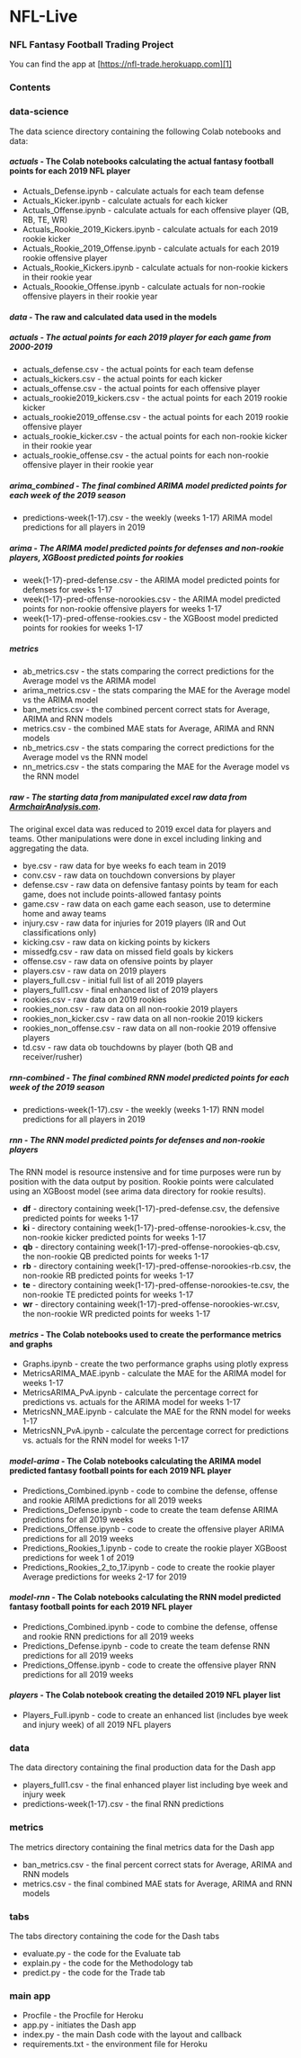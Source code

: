 # NFL-Live
### NFL Fantasy Football Trading Project

You can find the app at [https://nfl-trade.herokuapp.com][1]

### Contents

### data-science

The data science directory containing the following Colab notebooks and data:

#### *actuals* - The Colab notebooks calculating the actual fantasy football points for each 2019 NFL player

- Actuals_Defense.ipynb - calculate actuals for each team defense
- Actuals_Kicker.ipynb - calculate actuals for each kicker
- Actuals_Offense.ipynb - calculate actuals for each offensive player (QB, RB, TE, WR)
- Actuals_Rookie_2019_Kickers.ipynb - calculate actuals for each 2019 rookie kicker
- Actuals_Rookie_2019_Offense.ipynb - calculate actuals for each 2019 rookie offensive player
- Actuals_Rookie_Kickers.ipynb - calculate actuals for non-rookie kickers in their rookie year
- Actuals_Roookie_Offense.ipynb - calculate actuals for non-rookie offensive players in their rookie year

#### *data* - The raw and calculated data used in the models

##### actuals - The actual points for each 2019 player for each game from 2000-2019

- actuals_defense.csv - the actual points for each team defense
- actuals_kickers.csv - the actual points for each kicker
- actuals_offense.csv - the actual points for each offensive player
- actuals_rookie2019_kickers.csv - the actual points for each 2019 rookie kicker
- actuals_rookie2019_offense.csv - the actual points for each 2019 rookie offensive player
- actuals_rookie_kicker.csv - the actual points for each non-rookie kicker in their rookie year
- actuals_rookie_offense.csv - the actual points for each non-rookie offensive player in their rookie year

##### arima_combined - The final combined ARIMA model predicted points for each week of the 2019 season

- predictions-week(1-17).csv - the weekly (weeks 1-17) ARIMA model predictions for all players in 2019

##### arima - The ARIMA model predicted points for defenses and non-rookie players, XGBoost predicted points for rookies

- week(1-17)-pred-defense.csv - the ARIMA model predicted points for defenses for weeks 1-17
- week(1-17)-pred-offense-norookies.csv - the ARIMA model predicted points for non-rookie offensive players for weeks 1-17
- week(1-17)-pred-offense-rookies.csv - the XGBoost model predicted points for rookies for weeks 1-17

##### metrics

- ab_metrics.csv - the stats comparing the correct predictions for the Average model vs the ARIMA model
- arima_metrics.csv - the stats comparing the MAE for the Average model vs the ARIMA model
- ban_metrics.csv - the combined percent correct stats for Average, ARIMA and RNN models
- metrics.csv - the combined MAE stats for Average, ARIMA and RNN models
- nb_metrics.csv - the stats comparing the correct predictions for the Average model vs the RNN model
- nn_metrics.csv - the stats comparing the MAE for the Average model vs the RNN model

##### raw - The starting data from manipulated excel raw data from [ArmchairAnalysis.com][2].
The original excel data was reduced to 2019 excel data for players and teams.  Other manipulations were done in excel including linking and aggregating the data.

- bye.csv - raw data for bye weeks fo each team in 2019
- conv.csv - raw data on touchdown conversions by player
- defense.csv - raw data on defensive fantasy points by team for each game, does not include points-allowed fantasy points
- game.csv - raw data on each game each season, use to determine home and away teams
- injury.csv - raw data for injuries for 2019 players (IR and Out classifications only)
- kicking.csv - raw data on kicking points by kickers
- missedfg.csv - raw data on missed field goals by kickers
- offense.csv - raw data on ofensive points by player
- players.csv - raw data on 2019 players
- players_full.csv - initial full list of all 2019 players
- players_full1.csv - final enhanced list of 2019 players
- rookies.csv - raw data on 2019 rookies 
- rookies_non.csv - raw data on all non-rookie 2019 players
- rookies_non_kicker.csv - raw data on all non-rookie 2019 kickers
- rookies_non_offense.csv - raw data on all non-rookie 2019 offensive players
- td.csv - raw data ob touchdowns by player (both QB and receiver/rusher)

##### rnn-combined - The final combined RNN model predicted points for each week of the 2019 season

- predictions-week(1-17).csv - the weekly (weeks 1-17) RNN model predictions for all players in 2019

##### rnn - The RNN model predicted points for defenses and non-rookie players
The RNN model is resource instensive and for time purposes were run by position with the data output by position.  Rookie points were calculated using an XGBoost model (see arima data directory for rookie results).

- **df** - directory containing week(1-17)-pred-defense.csv, the defensive predicted points for weeks 1-17
- **ki** - directory containing week(1-17)-pred-offense-norookies-k.csv, the non-rookie kicker predicted points for weeks 1-17
- **qb** - directory containing week(1-17)-pred-offense-norookies-qb.csv, the non-rookie QB predicted points for weeks 1-17
- **rb** - directory containing week(1-17)-pred-offense-norookies-rb.csv, the non-rookie RB predicted points for weeks 1-17
- **te** - directory containing week(1-17)-pred-offense-norookies-te.csv, the non-rookie TE predicted points for weeks 1-17
- **wr** - directory containing week(1-17)-pred-offense-norookies-wr.csv, the non-rookie WR predicted points for weeks 1-17

#### *metrics* - The Colab notebooks used to create the performance metrics and graphs

- Graphs.ipynb - create the two performance graphs using plotly express
- MetricsARIMA_MAE.ipynb - calculate the MAE for the ARIMA model for weeks 1-17
- MetricsARIMA_PvA.ipynb - calculate the percentage correct for predictions vs. actuals for the ARIMA model for weeks 1-17
- MetricsNN_MAE.ipynb - calculate the MAE for the RNN model for weeks 1-17
- MetricsNN_PvA.ipynb - calculate the percentage correct for predictions vs. actuals for the RNN model for weeks 1-17

#### *model-arima* - The Colab notebooks calculating the ARIMA model predicted fantasy football points for each 2019 NFL player

- Predictions_Combined.ipynb - code to combine the defense, offense and rookie ARIMA predictions for all 2019 weeks
- Predictions_Defense.ipynb - code to create the team defense ARIMA predictions for all 2019 weeks
- Predictions_Offense.ipynb - code to create the offensive player ARIMA predictions for all 2019 weeks
- Predictions_Rookies_1.ipynb - code to create the rookie player XGBoost predictions for week 1 of 2019
- Predictions_Rookies_2_to_17.ipynb - code to create the rookie player Average predictions for weeks 2-17 for 2019

#### *model-rnn* - The Colab notebooks calculating the RNN model predicted fantasy football points for each 2019 NFL player

- Predictions_Combined.ipynb - code to combine the defense, offense and rookie RNN predictions for all 2019 weeks
- Predictions_Defense.ipynb - code to create the team defense RNN predictions for all 2019 weeks
- Predictions_Offense.ipynb - code to create the offensive player RNN predictions for all 2019 weeks

#### *players* - The Colab notebook creating the detailed 2019 NFL player list

- Players_Full.ipynb - code to create an enhanced list (includes bye week and injury week) of all 2019 NFL players

### data

The data directory containing the final production data for the Dash app

- players_full1.csv - the final enhanced player list including bye week and injury week
- predictions-week(1-17).csv - the final RNN predictions

### metrics

The metrics directory containing the final metrics data for the Dash app

- ban_metrics.csv - the final percent correct stats for Average, ARIMA and RNN models
- metrics.csv - the final combined MAE stats for Average, ARIMA and RNN models

### tabs

The tabs directory containing the code for the Dash tabs

- evaluate.py - the code for the Evaluate tab
- explain.py - the code for the Methodology tab
- predict.py - the code for the Trade tab

### main app

- Procfile - the Procfile for Heroku
- app.py - initiates the Dash app
- index.py - the main Dash code with the layout and callback
- requirements.txt - the environment file for Heroku


[1]: <https://nfl-trade.herokuapp.com>
[2]: <https://www.armchairanalysis.com>
